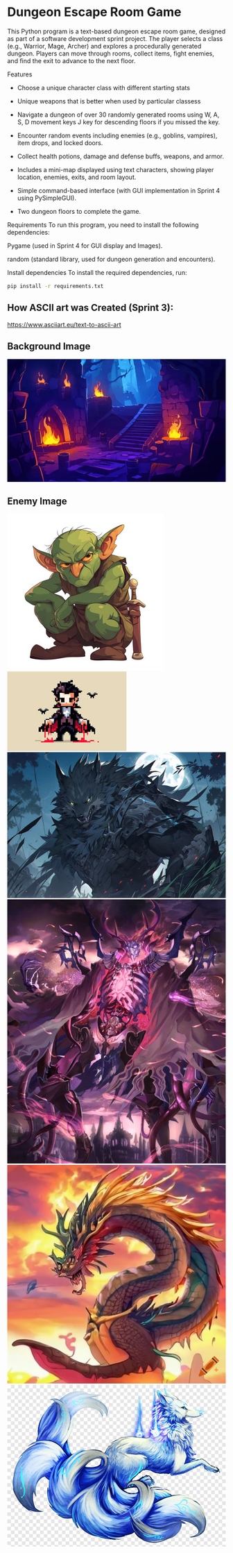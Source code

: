 # Dungeon Escape Room Game

This Python program is a text-based dungeon escape room game, designed as part of a software development sprint project. The player selects a class (e.g., Warrior, Mage, Archer) and explores a procedurally generated dungeon. Players can move through rooms, collect items, fight enemies, and find the exit to advance to the next floor.

Features
- Choose a unique character class with different starting stats

- Unique weapons that is better when used by particular classess

- Navigate a dungeon of over 30 randomly generated rooms using W, A, S, D movement keys J key for descending floors if you missed the key.

- Encounter random events including enemies (e.g., goblins, vampires), item drops, and locked doors.

- Collect health potions, damage and defense buffs, weapons, and armor.

- Includes a mini-map displayed using text characters, showing player location, enemies, exits, and room layout.

- Simple command-based interface (with GUI implementation in Sprint 4 using PySimpleGUI).

- Two dungeon floors to complete the game.

Requirements
To run this program, you need to install the following dependencies:

Pygame (used in Sprint 4 for GUI display and Images).

random (standard library, used for dungeon generation and encounters).

Install dependencies
To install the required dependencies, run:
``` bash
pip install -r requirements.txt

```
## How ASCII art was Created (Sprint 3):
https://www.asciiart.eu/text-to-ascii-art

## Background Image
![alt text](<Background Images/Title Page Background.png>)

## Enemy Image
![alt text](<Background Images/Goblin (enemies) Image.png>)
![alt text](<Background Images/Vampire (enemies) Image.png>)
![alt text](<Background Images/Werewolf (enemies) Image.png>)
![alt text](<Background Images/Demon (boss) Image.png>)
![alt text](<Background Images/Dragon (boss) Image.png>)
![alt text](<Background Images/Kitsune Fox (boss) Image.png>)